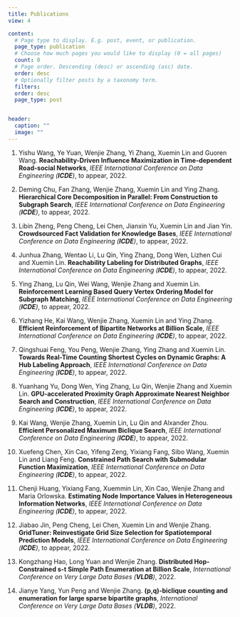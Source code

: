 ```yaml
---
title: Publications 
view: 4

content:
  # Page type to display. E.g. post, event, or publication.
  page_type: publication
  # Choose how much pages you would like to display (0 = all pages)
  count: 0
  # Page order. Descending (desc) or ascending (asc) date.
  order: desc
  # Optionally filter posts by a taxonomy term.
  filters:
  order: desc
  page_type: post


header:
  caption: ""
  image: ""
---
```



1. Yishu Wang, Ye Yuan, Wenjie Zhang, Yi Zhang, Xuemin Lin and Guoren Wang. **Reachability-Driven Influence Maximization in Time-dependent Road-social Networks**, *IEEE International Conference on Data Engineering (**ICDE**)*, to appear, 2022.


2. Deming Chu, Fan Zhang, Wenjie Zhang, Xuemin Lin and Ying Zhang. **Hierarchical Core Decomposition in Parallel: From Construction to Subgraph Search**, *IEEE International Conference on Data Engineering (**ICDE**)*, to appear, 2022.


3. Libin Zheng, Peng Cheng, Lei Chen, Jianxin Yu, Xuemin Lin and Jian Yin. **Crowdsourced Fact Validation for Knowledge Bases**, *IEEE International Conference on Data Engineering (**ICDE**)*, to appear, 2022.


4. Junhua Zhang, Wentao Li, Lu Qin, Ying Zhang, Dong Wen, Lizhen Cui and Xuemin Lin. **Reachability Labeling for Distributed Graphs**, *IEEE International Conference on Data Engineering (**ICDE**)*, to appear, 2022.


5. Ying Zhang, Lu Qin, Wei Wang, Wenjie Zhang and Xuemin Lin. **Reinforcement Learning Based Query Vertex Ordering Model for Subgraph Matching**, *IEEE International Conference on Data Engineering (**ICDE**)*, to appear, 2022.


6. Yizhang He, Kai Wang, Wenjie Zhang, Xuemin Lin and Ying Zhang. **Efficient Reinforcement of Bipartite Networks at Billion Scale**, *IEEE International Conference on Data Engineering (**ICDE**)*, to appear, 2022.


7. Qingshuai Feng, You Peng, Wenjie Zhang, Ying Zhang and Xuemin Lin. **Towards Real-Time Counting Shortest Cycles on Dynamic Graphs: A Hub Labeling Approach**, *IEEE International Conference on Data Engineering (**ICDE**)*, to appear, 2022.


8. Yuanhang Yu, Dong Wen, Ying Zhang, Lu Qin, Wenjie Zhang and Xuemin Lin. **GPU-accelerated Proximity Graph Approximate Nearest Neighbor Search and Construction**, *IEEE International Conference on Data Engineering (**ICDE**)*, to appear, 2022.


9. Kai Wang, Wenjie Zhang, Xuemin Lin, Lu Qin and Alxander Zhou. **Efficient Personalized Maximum Biclique Search**, *IEEE International Conference on Data Engineering (**ICDE**)*, to appear, 2022.


10. Xuefeng Chen, Xin Cao, Yifeng Zeng, Yixiang Fang, Sibo Wang, Xuemin Lin and Liang Feng. **Constrained Path Search with Submodular Function Maximization**, *IEEE International Conference on Data Engineering (**ICDE**)*, to appear, 2022.


11. Chenji Huang, Yixiang Fang, Xuemmin Lin, Xin Cao, Wenjie Zhang and Maria Orlowska. **Estimating Node Importance Values in Heterogeneous Information Networks**, *IEEE International Conference on Data Engineering (**ICDE**)*, to appear, 2022.


12. Jiabao Jin, Peng Cheng, Lei Chen, Xuemin Lin and Wenjie Zhang. **GridTuner: Reinvestigate Grid Size Selection for Spatiotemporal Prediction Models**, *IEEE International Conference on Data Engineering (**ICDE**)*, to appear, 2022.


13. Kongzhang Hao, Long Yuan and Wenjie Zhang. **Distributed Hop-Constrained s-t Simple Path Enumeration at Billion Scale**, *International Conference on Very Large Data Bases (**VLDB**)*, 2022.


14. Jianye Yang, Yun Peng and Wenjie Zhang. **(p,q)-biclique counting and enumeration for large sparse bipartite graphs**, *International Conference on Very Large Data Bases (**VLDB**)*, 2022.
